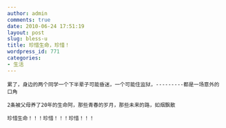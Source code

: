 ```yaml
---
author: admin
comments: true
date: 2010-06-24 17:51:19
layout: post
slug: bless-u
title: 珍惜生命，珍惜！
wordpress_id: 771
categories:
- 生活
---
```


	累了，身边的两个同学一个下半辈子可能昏迷，一个可能住监狱，---------都是一场意外的口角

	2条被父母养了20年的生命阿，那些青春的岁月，那些未来的路，如烟飘散

	珍惜生命！！！珍惜！！！珍惜！！！

